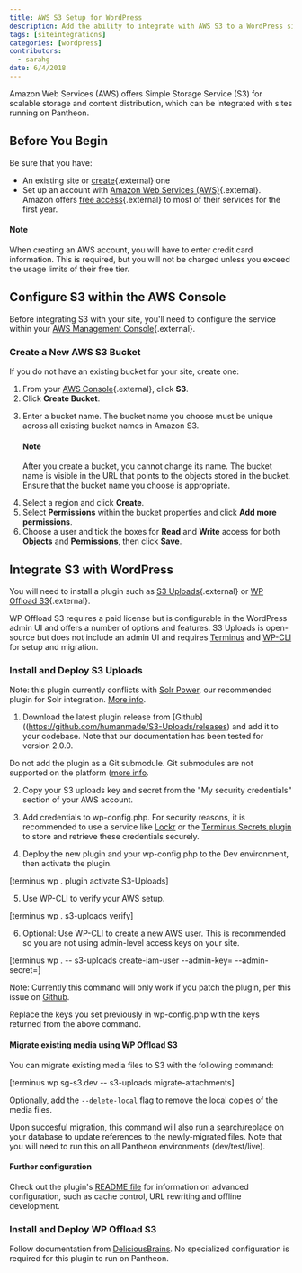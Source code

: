 ```yaml
---
title: AWS S3 Setup for WordPress
description: Add the ability to integrate with AWS S3 to a WordPress site on Pantheon
tags: [siteintegrations]
categories: [wordpress]
contributors:
  - sarahg
date: 6/4/2018
---
```


Amazon Web Services (AWS) offers Simple Storage Service (S3) for scalable storage and content distribution, which can be integrated with sites running on Pantheon.

## Before You Begin

Be sure that you have:

- An existing site or [create](https://dashboard.pantheon.io/sites/create){.external} one
- Set up an account with [Amazon Web Services (AWS)](https://aws.amazon.com/s3/){.external}. Amazon offers [free access](https://aws.amazon.com/free/){.external} to most of their services for the first year.

<div class="alert alert-info" role="alert">
<h4 class="info">Note</h4>
<p>When creating an AWS account, you will have to enter credit card information. This is required, but you will not be charged unless you exceed the usage limits of their free tier.</p></div>

## Configure S3 within the AWS Console
Before integrating S3 with your site, you'll need to configure the service within your [AWS Management Console](https://console.aws.amazon.com){.external}.

### Create a New AWS S3 Bucket
If you do not have an existing bucket for your site, create one:

1. From your [AWS Console](https://console.aws.amazon.com){.external}, click **S3**.
2. Click **Create Bucket**.
<ol start="3"><li>Enter a bucket name. The bucket name you choose must be unique across all existing bucket names in Amazon S3.

 <div class="alert alert-info" role="alert">
 <h4 class="info">Note</h4>
 <p>After you create a bucket, you cannot change its name. The bucket name is visible in the URL that points to the objects stored in the bucket. Ensure that the bucket name you choose is appropriate.</p>
 </div></li></ol>

4. Select a region and click **Create**.
5. Select **Permissions** within the bucket properties and click **Add more permissions**.
6. Choose a user and tick the boxes for **Read** and **Write** access for both **Objects** and **Permissions**, then click **Save**.

## Integrate S3 with WordPress 
You will need to install a plugin such as [S3 Uploads](https://github.com/humanmade/S3-Uploads){.external} or [WP Offload S3](https://deliciousbrains.com/wp-offload-s3/){.external}.

WP Offload S3 requires a paid license but is configurable in the WordPress admin UI and offers a number of options and features. S3 Uploads is open-source but does not include an admin UI and requires [Terminus](/docs/terminus) and [WP-CLI](/docs/wp-cli) for setup and migration.

### Install and Deploy S3 Uploads

Note: this plugin currently conflicts with [Solr Power](https://wordpress.org/plugins/solr-power/), our recommended plugin for Solr integration. [More info](https://github.com/humanmade/S3-Uploads/issues/80).

1. Download the latest plugin release from [Github]((https://github.com/humanmade/S3-Uploads/releases) and add it to your codebase. Note that our documentation has been tested for version 2.0.0.

Do not add the plugin as a Git submodule. Git submodules are not supported on the platform ([more info]((https://pantheon.io/docs/git-faq/#does-pantheon-support-git-submodules)).

2. Copy your S3 uploads key and secret from the "My security credentials" section of your AWS account.

3. Add credentials to wp-config.php. For security reasons, it is recommended to use a service like [Lockr](https://pantheon.io/docs/guides/lockr/) or the [Terminus Secrets plugin](https://github.com/pantheon-systems/terminus-secrets-plugin) to store and retrieve these credentials securely.

4. Deploy the new plugin and your wp-config.php to the Dev environment, then activate the plugin.

[terminus wp <site>.<env> plugin activate S3-Uploads]

5. Use WP-CLI to verify your AWS setup.

[terminus wp <site>.<env> s3-uploads verify]

6. Optional: Use WP-CLI to create a new AWS user. This is recommended so you are not using admin-level access keys on your site.

[terminus wp <site>.<env> -- s3-uploads create-iam-user --admin-key=<key> --admin-secret=<secret>]

Note: Currently this command will only work if you patch the plugin, per this issue on [Github](https://github.com/humanmade/S3-Uploads/issues/95#issuecomment-393989259).

Replace the keys you set previously in wp-config.php with the keys returned from the above command.

#### Migrate existing media using WP Offload S3
You can migrate existing media files to S3 with the following command:

[terminus wp sg-s3.dev -- s3-uploads migrate-attachments]

Optionally, add the `--delete-local` flag to remove the local copies of the media files.

Upon succesful migration, this command will also run a search/replace on your database to update references to the newly-migrated files. Note that you will need to run this on all Pantheon environments (dev/test/live).

#### Further configuration
Check out the plugin's [README file](https://github.com/humanmade/S3-Uploads/blob/master/README.md) for information on advanced configuration, such as cache control, URL rewriting and offline development.

### Install and Deploy WP Offload S3 
Follow documentation from [DeliciousBrains](https://deliciousbrains.com/wp-offload-s3/doc/quick-start-guide). No specialized configuration is required for this plugin to run on Pantheon.
